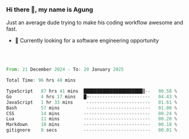 ### Hi there 👋, my name is Agung
Just an average dude trying to make his coding workflow awesome and fast.

<!--
**agungfir98/agungfir98** is a ✨ _special_ ✨ repository because its `README.md` (this file) appears on your GitHub profile.
-->

- 🔭 Currently looking for a software engineering opportunity
<br/>
<br/>
<!--START_SECTION:waka-->

```rust
From: 21 December 2024 - To: 20 January 2025

Total Time: 96 hrs 48 mins

TypeScript   87 hrs 41 mins  ██████████████████████▒--   90.58 %
Go           4 hrs 17 mins   █>-----------------------   04.43 %
JavaScript   1 hr 33 mins     ------------------------   01.61 %
Bash         57 mins          ------------------------   01.00 %
CSS          14 mins         -------------------------   00.24 %
Lua          11 mins         -------------------------   00.20 %
Markdown     10 mins         -------------------------   00.18 %
gitignore    0 secs          -------------------------   00.01 %
```

<!--END_SECTION:waka-->
